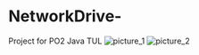 # NetworkDrive-
Project for PO2 Java TUL
![picture_1](https://i.postimg.cc/Prf3G3xs/2019-07-09-14h46-54.png)
![picture_2](https://i.postimg.cc/RVPPv763/2019-07-09-14h47-02.png)


